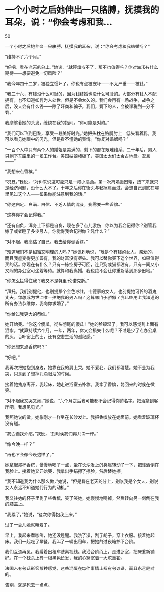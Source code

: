 # 一个小时之后她伸出一只胳膊，抚摸我的耳朵，说：“你会考虑和我...

50

一个小时之后她伸出一只胳膊，抚摸我的耳朵，说：“你会考虑和我结婚吗？”

“维持不了六个月。”

“好吧，看在老天的分上，”她说，“就算维持不了，那不也值得吗？你对生活有什么期待——想要避免一切风险？”

“我今年四十二岁，被独立惯坏了。你也有点被宠坏——不太严重——被钱。”

“我三十六，有钱没什么可耻的，因为钱结婚也没什么可耻的。大部分有钱人不配拥有，也不知道如何为人处世。但是不会太久的。我们会再有一场战争，战争之后，没人会有什么钱——除了奸商和骗子。我们，剩下的人，会被课税到一分不剩。”

我摩挲着她的头发，缠绕在我的指间。“你可能是对的。”

“我们可以飞到巴黎，享受一段美好时光。”她把头枕在胳膊肘上，低头看着我。我可以看见她眼中的闪光，但是看不懂她的表情。“你反对婚姻吗？”

“一百个人中只有两个人的婚姻是美满的，剩下的都在艰难维系。二十年后，男人只剩下车库里的一张工作台。美国姑娘棒极了，美国太太们太会占地盘。况且——”

“我想来点香槟。”

“况且，”我说，“对你来说这可能只是一段小插曲。第一次离婚挺困难，接下来就只是经济问题，没什么大不了。十年之后你在街头与我擦肩而过，会想自己到底在哪里见过这个人——如果你能注意到我的话。”

“你这自足、自满、自信、不近人情的混蛋。我需要一些香槟。”

“这样你才会记得我。”

“还有自负，浑身上下都是自负，现在多了点儿淤伤，你以为我会记得你？别管我嫁了或者睡了多少男人，你觉得我会记得你？凭什么？”

“对不起。我高估了自己。我去给你倒香槟。”

“难道我们不是甜蜜又明理的人吗？”她讽刺地说，“我是个有钱的女人，亲爱的，而且我能变得更加富有，我的财富没有尽头。我可以替你买下这个世界，如果值得买的话。你现在有什么？只有一栋空房子可回，连只狗或猫都没有，只有一间又小又闷的办公室可坐着等待。就算和我离婚，我也绝不会让你重新落到那步田地。”

“你怎么拦得住我？我又不是特里·伦诺克斯。”

“拜托，我们别提他，也别提那个金色冰锥，韦德家的女人，也别提她可怜的酒鬼丈夫。你想成为世上唯一拒绝我的男人吗？这算哪门子骄傲？我已经用上我知道的所有办法恭维你，我向你求婚了。”

“你给过我更大的恭维。”

她开始哭。“你这个傻瓜，彻头彻尾的傻瓜！”她的脸颊湿了。我可以感觉到上面有泪水。“就算持续六个月，一年，两年，你又会损失什么呢？不过是少了点办公桌的灰，百叶窗上的土，还有空虚生活的孤寂感。”

“你还想来点香槟吗？”

“好吧。”

我再次把她抱到身边，她靠在我的肩上哭。她不爱我，我们都清楚。她不是为我哭，只是到了想掉几滴眼泪的时候。

接着她抽身离开，我起床，她走进浴室去补妆。我拿了香槟，她回来的时候在微笑。

“对不起我又哭又闹，”她说，“六个月之后我可能都不会记得你的名字。把酒拿到客厅吧，我想见见光。”

我照她说的做。她像刚才一样坐在长沙发上。我把香槟放在她面前。她看着玻璃杯没有碰。

“我会自我介绍，”我说，“到时候我们再共饮一杯。”

“像今晚一样？”

“再也不会像今晚这样了。”

她拿起那杯香槟，慢慢地喝了一点，坐在长沙发上的身躯转动了一下，把残酒倒在我脸上。接着她又开始哭，我拿出手绢擦了擦脸，然后替她擦。

“我不知道我为什么那么做，”她说，“但是看在老天的分上，别说我是个女人，别说女人永远不知道她们行为的动机。”

我又往她的杯子里倒了些香槟，笑了笑她。她慢慢地喝掉，然后转向另一侧倒在我的膝盖上。

“我累了，”她说，“这次你得抱我上床。”

过了一会儿她就睡着了。

早上，我起来煮咖啡，她还没睡醒。我洗了澡，刮了胡子，穿上衣服。接着她起床。我们一起吃了早餐，我叫了一辆出租车，把她的过夜箱拎下台阶。

我们互道再见。我看着出租车驶离视线。我沿台阶而上，走进卧室，把床重新铺好。在一个枕头上有一根黑色长发，我的心窝沉着一大坨重铅。

法国人有句话形容那种感觉，这些混蛋在每件事情上都有句谚语，而且永远是对的。

告别，就是死去一点点。